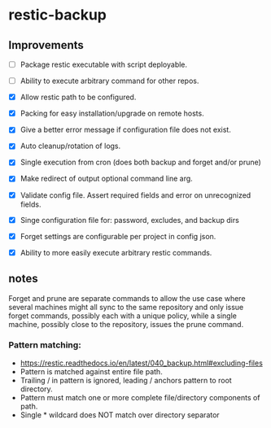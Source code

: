 # restic-backup

## Improvements

- [ ] Package restic executable with script deployable.
- [ ] Ability to execute arbitrary command for other repos.
- [x] Allow restic path to be configured.
- [x] Packing for easy installation/upgrade on remote hosts.
- [x] Give a better error message if configuration file does not exist.
- [x] Auto cleanup/rotation of logs.
- [x] Single execution from cron (does both backup and forget and/or prune)
- [x] Make redirect of output optional command line arg.
- [x] Validate config file. Assert required fields and error on unrecognized fields.
- [x] Singe configuration file for: password, excludes, and backup dirs
- [x] Forget settings are configurable per project in config json.
- [x] Ability to more easily execute arbitrary restic commands.



## notes

Forget and prune are separate commands to allow the use case where several machines might all sync to the same
repository and only issue forget commands, possibly each with a unique policy, while a single machine, possibly
close to the repository, issues the prune command.

### Pattern matching:

* https://restic.readthedocs.io/en/latest/040_backup.html#excluding-files
* Pattern is matched against entire file path.
* Trailing / in pattern is ignored, leading / anchors pattern to root directory.
* Pattern must match one or more complete file/directory components of path.
* Single * wildcard does NOT match over directory separator
